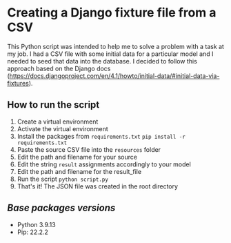 # Creating a Django fixture file from a CSV
This Python script was intended to help me to solve a problem with a task at my job. I had a CSV file with some initial data for a particular model and I needed to seed that data into the database.
I decided to follow this approach based on the Django docs (https://docs.djangoproject.com/en/4.1/howto/initial-data/#initial-data-via-fixtures).
## How to run the script
1. Create a virtual environment
2. Activate the virtual environment
3. Install the packages from `requirements.txt`
	```pip install -r requirements.txt```
4. Paste the source CSV file into the `resources` folder
5. Edit the path and filename for your source
6. Edit the string `result` assignments accordingly to your model
7. Edit the path and filename for the result_file
8. Run the script
	```python script.py```
9. That's it! The JSON file was created in the root directory

## *Base packages versions*
- Python 3.9.13
- Pip: 22.2.2